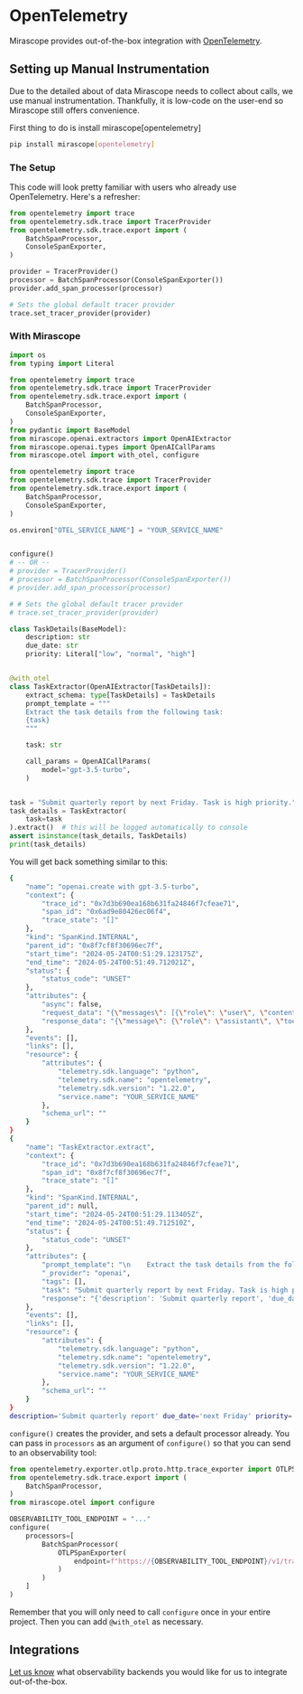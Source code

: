 # OpenTelemetry

Mirascope provides out-of-the-box integration with [OpenTelemetry](https://opentelemetry.io/docs/what-is-opentelemetry/).

## Setting up Manual Instrumentation

Due to the detailed about of data Mirascope needs to collect about calls, we use manual instrumentation. Thankfully, it is low-code on the user-end so Mirascope still offers convenience.

First thing to do is install mirascope[opentelemetry]

```bash
pip install mirascope[opentelemetry]
```

### The Setup

This code will look pretty familiar with users who already use OpenTelemetry. Here's a refresher:

```python
from opentelemetry import trace
from opentelemetry.sdk.trace import TracerProvider
from opentelemetry.sdk.trace.export import (
    BatchSpanProcessor,
    ConsoleSpanExporter,
)

provider = TracerProvider()
processor = BatchSpanProcessor(ConsoleSpanExporter())
provider.add_span_processor(processor)

# Sets the global default tracer provider
trace.set_tracer_provider(provider)
```

### With Mirascope

```python
import os
from typing import Literal

from opentelemetry import trace
from opentelemetry.sdk.trace import TracerProvider
from opentelemetry.sdk.trace.export import (
    BatchSpanProcessor,
    ConsoleSpanExporter,
)
from pydantic import BaseModel
from mirascope.openai.extractors import OpenAIExtractor
from mirascope.openai.types import OpenAICallParams
from mirascope.otel import with_otel, configure

from opentelemetry import trace
from opentelemetry.sdk.trace import TracerProvider
from opentelemetry.sdk.trace.export import (
    BatchSpanProcessor,
    ConsoleSpanExporter,
)

os.environ["OTEL_SERVICE_NAME"] = "YOUR_SERVICE_NAME"


configure()
# -- OR --
# provider = TracerProvider()
# processor = BatchSpanProcessor(ConsoleSpanExporter())
# provider.add_span_processor(processor)

# # Sets the global default tracer provider
# trace.set_tracer_provider(provider)

class TaskDetails(BaseModel):
    description: str
    due_date: str
    priority: Literal["low", "normal", "high"]


@with_otel
class TaskExtractor(OpenAIExtractor[TaskDetails]):
    extract_schema: type[TaskDetails] = TaskDetails
    prompt_template = """
    Extract the task details from the following task:
    {task}
    """

    task: str

    call_params = OpenAICallParams(
        model="gpt-3.5-turbo",
    )


task = "Submit quarterly report by next Friday. Task is high priority."
task_details = TaskExtractor(
    task=task
).extract()  # this will be logged automatically to console
assert isinstance(task_details, TaskDetails)
print(task_details)
```

You will get back something similar to this:

```bash
{
    "name": "openai.create with gpt-3.5-turbo",
    "context": {
        "trace_id": "0x7d3b690ea168b631fa24846f7cfeae71",
        "span_id": "0x6ad9e80426ec06f4",
        "trace_state": "[]"
    },
    "kind": "SpanKind.INTERNAL",
    "parent_id": "0x8f7cf8f30696ec7f",
    "start_time": "2024-05-24T00:51:29.123175Z",
    "end_time": "2024-05-24T00:51:49.712021Z",
    "status": {
        "status_code": "UNSET"
    },
    "attributes": {
        "async": false,
        "request_data": "{\"messages\": [{\"role\": \"user\", \"content\": \"Extract the task details from the following task:\\nSubmit quarterly report by next Friday. Task is high priority.\"}], \"stream\": false, \"model\": \"gpt-3.5-turbo\", \"tools\": [{\"type\": \"function\", \"function\": {\"name\": \"TaskDetails\", \"description\": \"Correctly formatted and typed parameters extracted from the completion. Must include required parameters and may exclude optional parameters unless present in the text.\", \"parameters\": {\"properties\": {\"description\": {\"title\": \"Description\", \"type\": \"string\"}, \"due_date\": {\"title\": \"Due Date\", \"type\": \"string\"}, \"priority\": {\"enum\": [\"low\", \"normal\", \"high\"], \"title\": \"Priority\", \"type\": \"string\"}}, \"required\": [\"description\", \"due_date\", \"priority\"], \"type\": \"object\"}}}]}",
        "response_data": "{\"message\": {\"role\": \"assistant\", \"tool_calls\": [{\"function\": {\"arguments\": \"{\\\"description\\\":\\\"Submit quarterly report\\\",\\\"due_date\\\":\\\"next Friday\\\",\\\"priority\\\":\\\"high\\\"}\", \"name\": \"TaskDetails\"}}]}}"
    },
    "events": [],
    "links": [],
    "resource": {
        "attributes": {
            "telemetry.sdk.language": "python",
            "telemetry.sdk.name": "opentelemetry",
            "telemetry.sdk.version": "1.22.0",
            "service.name": "YOUR_SERVICE_NAME"
        },
        "schema_url": ""
    }
}
{
    "name": "TaskExtractor.extract",
    "context": {
        "trace_id": "0x7d3b690ea168b631fa24846f7cfeae71",
        "span_id": "0x8f7cf8f30696ec7f",
        "trace_state": "[]"
    },
    "kind": "SpanKind.INTERNAL",
    "parent_id": null,
    "start_time": "2024-05-24T00:51:29.113405Z",
    "end_time": "2024-05-24T00:51:49.712510Z",
    "status": {
        "status_code": "UNSET"
    },
    "attributes": {
        "prompt_template": "\n    Extract the task details from the following task:\n    {task}\n    ",
        "_provider": "openai",
        "tags": [],
        "task": "Submit quarterly report by next Friday. Task is high priority.",
        "response": "{'description': 'Submit quarterly report', 'due_date': 'next Friday', 'priority': 'high'}"
    },
    "events": [],
    "links": [],
    "resource": {
        "attributes": {
            "telemetry.sdk.language": "python",
            "telemetry.sdk.name": "opentelemetry",
            "telemetry.sdk.version": "1.22.0",
            "service.name": "YOUR_SERVICE_NAME"
        },
        "schema_url": ""
    }
}
description='Submit quarterly report' due_date='next Friday' priority='high'
```

`configure()` creates the provider, and sets a default processor already. You can pass in `processors` as an argument of `configure()` so that you can send to an observability tool:

```python
from opentelemetry.exporter.otlp.proto.http.trace_exporter import OTLPSpanExporter
from opentelemetry.sdk.trace.export import (
    BatchSpanProcessor,
)
from mirascope.otel import configure

OBSERVABILITY_TOOL_ENDPOINT = "..."
configure(
    processors=[
        BatchSpanProcessor(
            OTLPSpanExporter(
                endpoint=f"https://{OBSERVABILITY_TOOL_ENDPOINT}/v1/traces",
            )
        )
    ]
)
```

Remember that you will only need to call `configure` once in your entire project. Then you can add `@with_otel` as necessary.

## Integrations

[Let us know](https://github.com/Mirascope/mirascope/issues) what observability backends you would like for us to integrate out-of-the-box.
